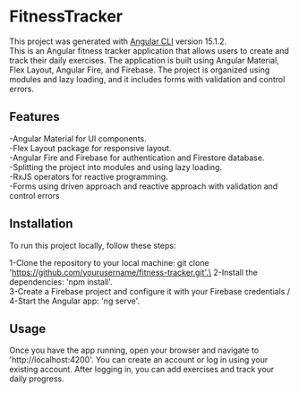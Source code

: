 # FitnessTracker

This project was generated with [Angular CLI](https://github.com/angular/angular-cli) version 15.1.2.\
This is an Angular fitness tracker application that allows users to create and track their daily exercises. The application is built using Angular Material, Flex Layout, Angular Fire, and Firebase. The project is organized using modules and lazy loading, and it includes forms with validation and control errors.

## Features

-Angular Material for UI components.\
-Flex Layout package for responsive layout.\
-Angular Fire and Firebase for authentication and Firestore database.\
-Splitting the project into modules and using lazy loading.\
-RxJS operators for reactive programming.\
-Forms using driven approach and reactive approach with validation and control errors

## Installation

To run this project locally, follow these steps:

1-Clone the repository to your local machine: git clone 'https://github.com/yourusername/fitness-tracker.git'.\
2-Install the dependencies: 'npm install'.\
3-Create a Firebase project and configure it with your Firebase credentials./
4-Start the Angular app: 'ng serve'.

## Usage

Once you have the app running, open your browser and navigate to 'http://localhost:4200'. You can create an account or log in using your existing account. After logging in, you can add exercises and track your daily progress.


